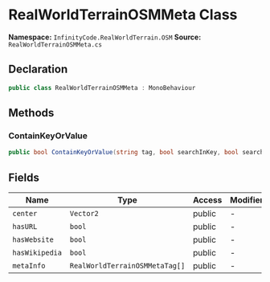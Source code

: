 # RealWorldTerrainOSMMeta Class

**Namespace:** `InfinityCode.RealWorldTerrain.OSM`
**Source:** `RealWorldTerrainOSMMeta.cs`

## Declaration

```csharp
public class RealWorldTerrainOSMMeta : MonoBehaviour
```

## Methods

### ContainKeyOrValue

```csharp
public bool ContainKeyOrValue(string tag, bool searchInKey, bool searchInValue)
```

## Fields

| Name | Type | Access | Modifiers |
|------|------|--------|-----------|
| `center` | `Vector2` | public | - |
| `hasURL` | `bool` | public | - |
| `hasWebsite` | `bool` | public | - |
| `hasWikipedia` | `bool` | public | - |
| `metaInfo` | `RealWorldTerrainOSMMetaTag[]` | public | - |


